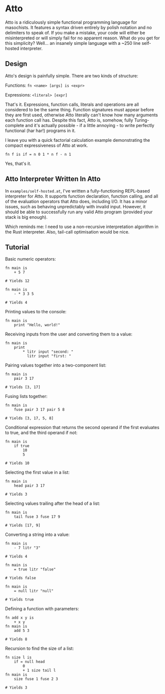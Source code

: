 # Atto

Atto is a ridiculously simple functional programming language for masochists.
It features a syntax driven entirely by polish notation and no delimiters to speak of.
If you make a mistake, your code will either be misinterpreted or will simply fail for no apparent reason.
What do you get for this simplicity? Well... an insanely simple language with a ~250 line self-hosted interpreter.

## Design

Atto's design is painfully simple. There are two kinds of structure:

Functions: `fn <name> [args] is <expr>`

Expressions: `<literal> [expr]`

That's it. Expressions, function calls, literals and operations are all considered to be the same thing.
Function signatures must appear before they are first used, otherwise Atto literally can't know how many arguments each function call has.
Despite this fact, Atto is, somehow, fully Turing-complete and it's actually possible - if a little annoying - to write perfectly functional (har har!) programs in it.

I leave you with a quick factorial calculation example demonstrating the compact expressiveness of Atto at work.

```
fn f is if = n 0 1 * n f - n 1
```

Yes, that's it.

## Atto Interpreter Written In Atto

In `examples/self-hosted.at`, I've written a fully-functioning REPL-based interpreter for Atto.
It supports function declaration, function calling, and all of the evaluation operators that Atto does, including I/O.
It has a minor issues, such as behaving unpredictably with invalid input. However, it should be able to successfully run any valid Atto program (provided your stack is big enough).

Which reminds me: I need to use a non-recursive interpretation algorithm in the Rust interpreter. Also, tail-call optimisation would be nice.

## Tutorial

Basic numeric operators:

```
fn main is
	+ 5 7

# Yields 12
```

```
fn main is
	- * 3 3 5

# Yields 4
```

Printing values to the console:

```
fn main is
	print "Hello, world!"
```

Receiving inputs from the user and converting them to a value:

```
fn main is
    print
    	* litr input "second: "
          litr input "first: "
```

Pairing values together into a two-component list:

```
fn main is
	pair 3 17

# Yields [3, 17]
```

Fusing lists together:

```
fn main is
	fuse pair 3 17 pair 5 8

# Yields [3, 17, 5, 8]
```

Conditional expression that returns the second operand if the first evaluates to true, and the third operand if not:

```
fn main is
	if true
		10
		5

# Yields 10
```

Selecting the first value in a list:

```
fn main is
	head pair 3 17

# Yields 3
```

Selecting values trailing after the head of a list:

```
fn main is
	tail fuse 3 fuse 17 9

# Yields [17, 9]
```

Converting a string into a value:

```
fn main is
	- 7 litr "3"

# Yields 4
```

```
fn main is
	= true litr "false"

# Yields false
```

```
fn main is
	= null litr "null"

# Yields true
```

Defining a function with parameters:

```
fn add x y is
	+ x y
fn main is
	add 5 3

# Yields 8
```

Recursion to find the size of a list:

```
fn size l is
	if = null head
		0
		+ 1 size tail l
fn main is
	size fuse 1 fuse 2 3

# Yields 3
```
